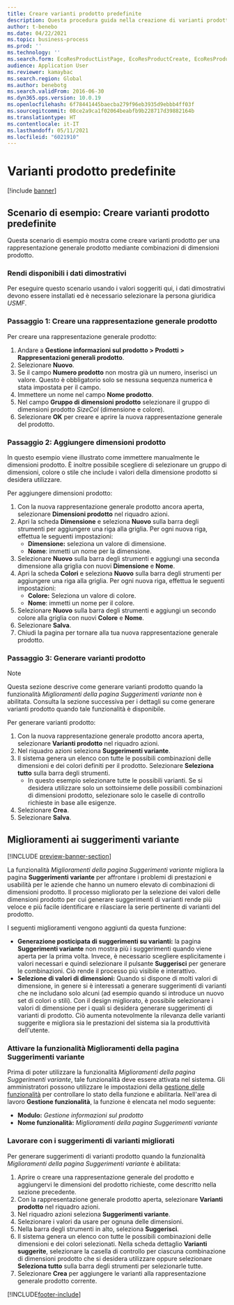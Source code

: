 ```yaml
---
title: Creare varianti prodotto predefinite
description: Questa procedura guida nella creazione di varianti prodotto per una rappresentazione generale prodotto mediante le combinazioni di dimensioni prodotto.
author: t-benebo
ms.date: 04/22/2021
ms.topic: business-process
ms.prod: ''
ms.technology: ''
ms.search.form: EcoResProductListPage, EcoResProductCreate, EcoResProductDetails, EcoResProductMasterDimension, EcoResProductVariants, EcoResProductVariantSuggestions, EcoResProductVariantsPendingReleaseFormPart, EcoResProductVariantSuggestionsEnhanced
audience: Application User
ms.reviewer: kamaybac
ms.search.region: Global
ms.author: benebotg
ms.search.validFrom: 2016-06-30
ms.dyn365.ops.version: 10.0.19
ms.openlocfilehash: 6f78441445baecba279f96eb3935d9ebbb4ff03f
ms.sourcegitcommit: 08ce2a9ca1f02064beabfb9b228717d39882164b
ms.translationtype: HT
ms.contentlocale: it-IT
ms.lasthandoff: 05/11/2021
ms.locfileid: "6021910"
---
```

# <a name="predefined-product-variants"></a>Varianti prodotto predefinite

[!include [banner](../../includes/banner.md)]

## <a name="example-scenario-create-predefined-product-variants"></a>Scenario di esempio: Creare varianti prodotto predefinite

Questa scenario di esempio mostra come creare varianti prodotto per una rappresentazione generale prodotto mediante combinazioni di dimensioni prodotto.

### <a name="make-demo-data-available"></a>Rendi disponibili i dati dimostrativi

Per eseguire questo scenario usando i valori soggeriti qui, i dati dimostrativi devono essere installati ed è necessario selezionare la persona giuridica *USMF*.

### <a name="step-1-create-a-product-master"></a>Passaggio 1: Creare una rappresentazione generale prodotto

Per creare una rappresentazione generale prodotto:

1. Andare a **Gestione informazioni sul prodotto > Prodotti > Rappresentazioni generali prodotto**.
1. Selezionare **Nuovo**.
1. Se il campo **Numero prodotto** non mostra già un numero, inserisci un valore. Questo è obbligatorio solo se nessuna sequenza numerica è stata impostata per il campo.
1. Immettere un nome nel campo **Nome prodotto**.
1. Nel campo **Gruppo di dimensioni prodotto** selezionare il gruppo di dimensioni prodotto *SizeCol* (dimensione e colore).
1. Selezionare **OK** per creare e aprire la nuova rappresentazione generale del prodotto.

### <a name="step-2-add-product-dimensions"></a>Passaggio 2: Aggiungere dimensioni prodotto

In questo esempio viene illustrato come immettere manualmente le dimensioni prodotto. È inoltre possibile scegliere di selezionare un gruppo di dimensioni, colore o stile che include i valori della dimensione prodotto si desidera utilizzare.

Per aggiungere dimensioni prodotto:

1. Con la nuova rappresentazione generale prodotto ancora aperta, selezionare **Dimensioni prodotto** nel riquadro azioni.
1. Apri la scheda **Dimensione** e seleziona **Nuovo** sulla barra degli strumenti per aggiungere una riga alla griglia. Per ogni nuova riga, effettua le seguenti impostazioni:
    - **Dimensione:** seleziona un valore di dimensione.
    - **Nome**: immetti un nome per la dimensione.
1. Selezionare **Nuovo** sulla barra degli strumenti e aggiungi una seconda dimensione alla griglia con nuovi **Dimensione** e **Nome**.
1. Apri la scheda **Colori** e seleziona **Nuovo** sulla barra degli strumenti per aggiungere una riga alla griglia. Per ogni nuova riga, effettua le seguenti impostazioni:
    - **Colore:** Seleziona un valore di colore.
    - **Nome**: immetti un nome per il colore.
1. Selezionare **Nuovo** sulla barra degli strumenti e aggiungi un secondo colore alla griglia con nuovi **Colore** e **Nome**.
1. Selezionare **Salva**.
1. Chiudi la pagina per tornare alla tua nuova rappresentazione generale prodotto.

### <a name="step-3-generate-product-variants"></a>Passaggio 3: Generare varianti prodotto

> [!NOTE]
> Questa sezione descrive come generare varianti prodotto quando la funzionalità *Miglioramenti della pagina Suggerimenti variante* non è abilitata. Consulta la sezione successiva per i dettagli su come generare varianti prodotto quando tale funzionalità è disponibile.

Per generare varianti prodotto:

1. Con la nuova rappresentazione generale prodotto ancora aperta, selezionare **Varianti prodotto** nel riquadro azioni.
1. Nel riquadro azioni seleziona **Suggerimenti variante**.
1. Il sistema genera un elenco con tutte le possibili combinazioni delle dimensioni e dei colori definiti per il prodotto. Selezionare **Seleziona tutto** sulla barra degli strumenti.
    - In questo esempio selezionare tutte le possibili varianti. Se si desidera utilizzare solo un sottoinsieme delle possibili combinazioni di dimensioni prodotto, selezionare solo le caselle di controllo richieste in base alle esigenze.  
1. Selezionare **Crea**.
1. Selezionare **Salva**.

## <a name="improved-variant-suggestions"></a>Miglioramenti ai suggerimenti variante

[!INCLUDE [preview-banner-section](../../../includes/preview-banner-section.md)]

La funzionalità *Miglioramenti della pagina Suggerimenti variante* migliora la pagina **Suggerimenti variante** per affrontare i problemi di prestazioni e usabilità per le aziende che hanno un numero elevato di combinazioni di dimensioni prodotto. Il processo migliorato per la selezione dei valori delle dimensioni prodotto per cui generare suggerimenti di varianti rende più veloce e più facile identificare e rilasciare la serie pertinente di varianti del prodotto.

I seguenti miglioramenti vengono aggiunti da questa funzione:

- **Generazione posticipata di suggerimenti su varianti:** la pagina **Suggerimenti variante** non mostra più i suggerimenti quando viene aperta per la prima volta. Invece, è necessario scegliere esplicitamente i valori necessari e quindi selezionare il pulsante **Suggerisci** per generare le combinazioni. Ciò rende il processo più visibile e interattivo.
- **Selezione di valori di dimensioni:** Quando si dispone di molti valori di dimensione, in genere si è interessati a generare suggerimenti di varianti che ne includano solo alcuni (ad esempio quando si introduce un nuovo set di colori o stili). Con il design migliorato, è possibile selezionare i valori di dimensione per i quali si desidera generare suggerimenti di varianti di prodotto. Ciò aumenta notevolmente la rilevanza delle varianti suggerite e migliora sia le prestazioni del sistema sia la produttività dell'utente.

### <a name="turn-on-the-variant-suggestions-page-improvements-feature"></a>Attivare la funzionalità Miglioramenti della pagina Suggerimenti variante

Prima di poter utilizzare la funzionalità *Miglioramenti della pagina Suggerimenti variante*, tale funzionalità deve essere attivata nel sistema. Gli amministratori possono utilizzare le impostazioni della [gestione delle funzionalità](../../../fin-ops-core/fin-ops/get-started/feature-management/feature-management-overview.md) per controllare lo stato della funzione e abilitarla. Nell'area di lavoro **Gestione funzionalità**, la funzione è elencata nel modo seguente:

- **Modulo:** *Gestione informazioni sul prodotto*
- **Nome funzionalità:** *Miglioramenti della pagina Suggerimenti variante*

### <a name="work-with-the-improved-variant-suggestions"></a>Lavorare con i suggerimenti di varianti migliorati

Per generare suggerimenti di varianti prodotto quando la funzionalità *Miglioramenti della pagina Suggerimenti variante* è abilitata:

1. Aprire o creare una rappresentazione generale del prodotto e aggiungervi le dimensioni del prodotto richieste, come descritto nella sezione precedente.
1. Con la rappresentazione generale prodotto aperta, selezionare **Varianti prodotto** nel riquadro azioni.
1. Nel riquadro azioni seleziona **Suggerimenti variante**.
1. Selezionare i valori da usare per ognuna delle dimensioni.
1. Nella barra degli strumenti in alto, seleziona **Suggerisci**.
1. Il sistema genera un elenco con tutte le possibili combinazioni delle dimensioni e dei colori selezionati. Nella scheda dettaglio **Varianti suggerite**, selezionare la casella di controllo per ciascuna combinazione di dimensioni prodotto che si desidera utilizzare oppure selezionare **Seleziona tutto** sulla barra degli strumenti per selezionarle tutte.  
1. Selezionare **Crea** per aggiungere le varianti alla rappresentazione generale prodotto corrente.

[!INCLUDE[footer-include](../../../includes/footer-banner.md)]
